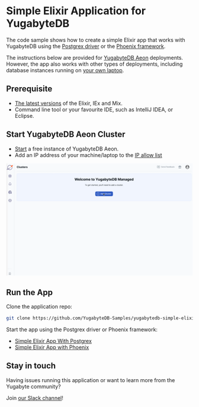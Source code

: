 # Simple Elixir Application for YugabyteDB

The code sample shows how to create a simple Elixir app that works with YugabyteDB using the [Postgrex driver](https://docs.yugabyte.com/latest/integrations/jdbc-driver/) or the [Phoenix framework](https://www.phoenixframework.org).

The instructions below are provided for [YugabyteDB Aeon](https://cloud.yugabyte.com/) deployments. However, the app also works with other types of deployments, including database instances running on [your own laptop](https://docs.yugabyte.com/preview/quick-start/docker/).

## Prerequisite

* [The latest versions](https://elixir-lang.org/docs.html) of the Elixir, IEx and Mix.
* Command line tool or your favourite IDE, such as IntelliJ IDEA, or Eclipse.

## Start YugabyteDB Aeon Cluster

* [Start](https://docs.yugabyte.com/latest/yugabyte-cloud/cloud-quickstart/qs-add/) a free instance of YugabyteDB Aeon.
* Add an IP address of your machine/laptop to the [IP allow list](https://docs.yugabyte.com/latest/yugabyte-cloud/cloud-secure-clusters/add-connections/#manage-ip-allow-lists)

![image](cloud-add-free-cluster.gif)

## Run the App

Clone the application repo:

```bash
git clone https://github.com/YugabyteDB-Samples/yugabytedb-simple-elixir-app.git && cd yugabytedb-simple-elixir-app
```

Start the app using the Postgrex driver or Phoenix framework:

* [Simple Elixir App With Postgrex](postgrex/simple_app/README.md)
* [Simple Elixir App with Phoenix](phoenix/TBD)

## Stay in touch

Having issues running this application or want to learn more from the Yugabyte community?

Join [our Slack channel](https://communityinviter.com/apps/yugabyte-db/register)!
